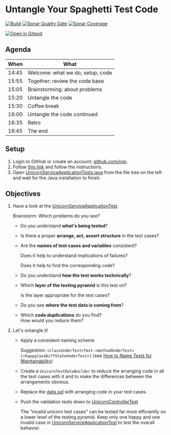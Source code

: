 # Untangle Your Spaghetti Test Code
[![Build](https://github.com/mkutz/untangle-your-spaghetti-test-code/actions/workflows/build.yml/badge.svg)](https://github.com/mkutz/untangle-your-spaghetti-test-code/actions/workflows/build.yml)
[![Sonar Quality Gate](https://img.shields.io/sonar/quality_gate/mkutz_untangle-your-spaghetti-test-code?server=https%3A%2F%2Fsonarcloud.io)](https://sonarcloud.io/dashboard?id=mkutz_untangle-your-spaghetti-test-code)
[![Sonar Coverage](https://img.shields.io/sonar/coverage/mkutz_untangle-your-spaghetti-test-code?server=http%3A%2F%2Fsonarcloud.io)](https://sonarcloud.io/dashboard?id=mkutz_untangle-your-spaghetti-test-code)

[![Open in Gitpod](https://gitpod.io/button/open-in-gitpod.svg)](https://gitpod.io/#https://github.com/christianbaumann/untangle-your-spaghetti-test-code)


## Agenda

| When  | What                             |
|-------|----------------------------------|
| 14:45 | Welcome: what we do, setup, code |
| 15:55 | Together: review the code base   |
| 15:05 | Brainstorming: about problems    |
| 15:20 | Untangle the code                |
| 15:30 | Coffee break                     |
| 16:00 | Untangle the code continued      |
| 16:35 | Retro                            |
| 16:45 | The end                          |


## Setup

1. Login to GitHub or create an account: [github.com/join](https://github.com/join).
2. Follow [this link](https://gitpod.io/new/#https://github.com/mkutz/untangle-your-spaghetti-test-code) and follow the instructions.
3. Open [UnicornServiceApplicationTests.java](src/test/java/com/agiletestingdays/untangletestcode/unicornservice/UnicornServiceApplicationTests.java) from the file tree on the left and wait for the Java installation to finish.


## Objectives

1. Have a look at the [UnicornServiceApplicationTest].

   Brainstorm: Which problems do you see?

   - Do you understand **what's being tested**?

   - Is there a proper **arrange, act, assert structure** in the test cases?

   - Are the **names of test cases and variables** consistent?

     Does it help to understand implications of failures?

     Does it help to find the corresponding code?

   - Do you understand **how the test works technically**?

   - Which **layer of the testing pyramid** is this test on?

     Is the layer appropriate for the test cases?

   - Do you see **where the test data is coming from**?

   - Which **code duplications** do you find?<br/>
     How would you reduce them?

2. Let's untangle it!

   - Apply a consistent naming scheme

     Suggestion: `<classUnderTest>Test.<methodUnderTest> [<happyCaseDiffStateUnderTest>]` (see [How to Name Tests for Maintainability](https://medium.com/@michakutz/how-to-name-tests-for-maintainability-c11af89f0f04))

   - Create a `UnicornTestDataBuilder` to reduce the arranging code in all the test cases with it and to make the differences between the arrangements obvious.

   - Replace the [data.sql] with arranging code in your test cases.

   - Push the validation tests down to [UnicornControllerTest]

     The "invalid unicorn test cases" can be tested far more efficiently on a lower level of the testing pyramid.
     Keep only one happy and one invalid case in [UnicornServiceApplicationTest] to test the overall behavior.

[UnicornServiceApplicationTest]: <src/test/java/com/agiletestingdays/untangletestcode/unicornservice/UnicornServiceApplicationTests.java>
[UnicornControllerTest]: <src/test/java/com/agiletestingdays/untangletestcode/unicornservice/unicorn/UnicornControllerTest.java>
[UnicornServiceTest]: <src/test/java/com/agiletestingdays/untangletestcode/unicornservice/unicorn/UnicornServiceTest.java>
[data.sql]: <src/test/resources/data.sql>

[Baeldung on Instancio]: <https://www.baeldung.com/java-test-data-instancio>
[Instancio]: <https://www.instancio.org/>
